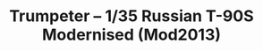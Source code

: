 ---
layout: product
title: "Trumpeter – 1/35 Russian T-90S Modernised (Mod2013)"
price: "7100" 
desc: "N/A"
img_path: "/assets/img/TRU09524.jpg"
brand: "N/A"
available: false
special_offer: false
new: false
soon: false
cat: "010000"
subcat: "013400"
subsubcat: "0N/A"
sifra: "TRU09524"
popular: true
---
